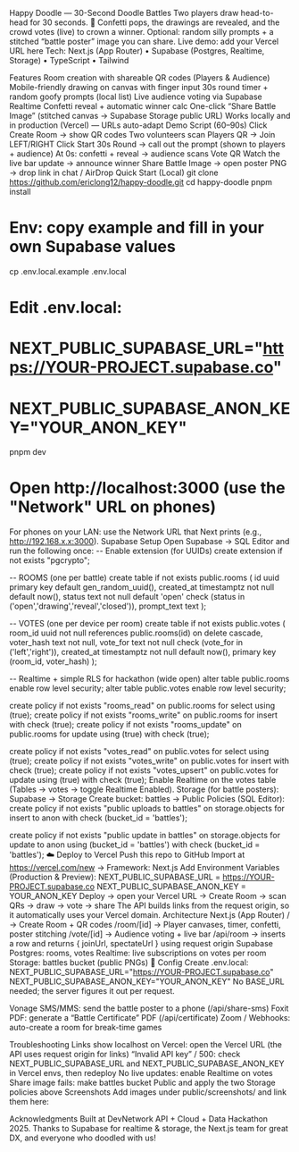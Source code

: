 Happy Doodle — 30-Second Doodle Battles
Two players draw head-to-head for 30 seconds. 🎉 Confetti pops, the drawings are revealed, and the crowd votes (live) to crown a winner. Optional: random silly prompts + a stitched “battle poster” image you can share.
Live demo: add your Vercel URL here
Tech: Next.js (App Router) • Supabase (Postgres, Realtime, Storage) • TypeScript • Tailwind

Features
Room creation with shareable QR codes (Players & Audience)
Mobile-friendly drawing on canvas with finger input
30s round timer + random goofy prompts (local list)
Live audience voting via Supabase Realtime
Confetti reveal + automatic winner calc
One-click “Share Battle Image” (stitched canvas → Supabase Storage public URL)
Works locally and in production (Vercel) — URLs auto-adapt
Demo Script (60–90s)
Click Create Room → show QR codes
Two volunteers scan Players QR → Join LEFT/RIGHT
Click Start 30s Round → call out the prompt (shown to players + audience)
At 0s: confetti + reveal → audience scans Vote QR
Watch the live bar update → announce winner
Share Battle Image → open poster PNG → drop link in chat / AirDrop
Quick Start (Local)
git clone https://github.com/ericlong12/happy-doodle.git
cd happy-doodle
pnpm install

# Env: copy example and fill in your own Supabase values
cp .env.local.example .env.local
# Edit .env.local:
# NEXT_PUBLIC_SUPABASE_URL="https://YOUR-PROJECT.supabase.co"
# NEXT_PUBLIC_SUPABASE_ANON_KEY="YOUR_ANON_KEY"

pnpm dev
# Open http://localhost:3000 (use the "Network" URL on phones)
For phones on your LAN: use the Network URL that Next prints (e.g., http://192.168.x.x:3000).
Supabase Setup
Open Supabase → SQL Editor and run the following once:
-- Enable extension (for UUIDs)
create extension if not exists "pgcrypto";

-- ROOMS (one per battle)
create table if not exists public.rooms (
  id uuid primary key default gen_random_uuid(),
  created_at timestamptz not null default now(),
  status text not null default 'open' check (status in ('open','drawing','reveal','closed')),
  prompt_text text
);

-- VOTES (one per device per room)
create table if not exists public.votes (
  room_id uuid not null references public.rooms(id) on delete cascade,
  voter_hash text not null,
  vote_for text not null check (vote_for in ('left','right')),
  created_at timestamptz not null default now(),
  primary key (room_id, voter_hash)
);

-- Realtime + simple RLS for hackathon (wide open)
alter table public.rooms enable row level security;
alter table public.votes enable row level security;

create policy if not exists "rooms_read"   on public.rooms for select using (true);
create policy if not exists "rooms_write"  on public.rooms for insert with check (true);
create policy if not exists "rooms_update" on public.rooms for update using (true) with check (true);

create policy if not exists "votes_read"   on public.votes for select using (true);
create policy if not exists "votes_write"  on public.votes for insert with check (true);
create policy if not exists "votes_upsert" on public.votes for update using (true) with check (true);
Enable Realtime on the votes table (Tables → votes → toggle Realtime Enabled).
Storage (for battle posters): Supabase → Storage
Create bucket: battles → Public
Policies (SQL Editor):
create policy if not exists "public uploads to battles"
on storage.objects
for insert to anon
with check (bucket_id = 'battles');

create policy if not exists "public update in battles"
on storage.objects
for update to anon
using (bucket_id = 'battles')
with check (bucket_id = 'battles');
☁️ Deploy to Vercel
Push this repo to GitHub
Import at https://vercel.com/new → Framework: Next.js
Add Environment Variables (Production & Preview):
NEXT_PUBLIC_SUPABASE_URL = https://YOUR-PROJECT.supabase.co
NEXT_PUBLIC_SUPABASE_ANON_KEY = YOUR_ANON_KEY
Deploy → open your Vercel URL → Create Room → scan QRs → draw → vote → share
The API builds links from the request origin, so it automatically uses your Vercel domain.
Architecture
Next.js (App Router)
/ → Create Room + QR codes
/room/[id] → Player canvases, timer, confetti, poster stitching
/vote/[id] → Audience voting + live bar
/api/room → inserts a row and returns { joinUrl, spectateUrl } using request origin
Supabase
Postgres: rooms, votes
Realtime: live subscriptions on votes per room
Storage: battles bucket (public PNGs)
🔧 Config
Create .env.local:
NEXT_PUBLIC_SUPABASE_URL="https://YOUR-PROJECT.supabase.co"
NEXT_PUBLIC_SUPABASE_ANON_KEY="YOUR_ANON_KEY"
No BASE_URL needed; the server figures it out per request.

Vonage SMS/MMS: send the battle poster to a phone (/api/share-sms)
Foxit PDF: generate a “Battle Certificate” PDF (/api/certificate)
Zoom / Webhooks: auto-create a room for break-time games

Troubleshooting
Links show localhost on Vercel: open the Vercel URL (the API uses request origin for links)
“Invalid API key” / 500: check NEXT_PUBLIC_SUPABASE_URL and NEXT_PUBLIC_SUPABASE_ANON_KEY in Vercel envs, then redeploy
No live updates: enable Realtime on votes
Share image fails: make battles bucket Public and apply the two Storage policies above
Screenshots
Add images under public/screenshots/ and link them here:
<!-- ![Home](./public/screenshots/home.png) --> <!-- ![Room](./public/screenshots/room.png) --> <!-- ![Vote](./public/screenshots/vote.png) --> <!-- ![Poster](./public/screenshots/poster.png) -->

Acknowledgments
Built at DevNetwork API + Cloud + Data Hackathon 2025.
Thanks to Supabase for realtime & storage, the Next.js team for great DX, and everyone who doodled with us!
